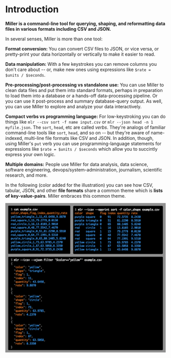 <!---  PLEASE DO NOT EDIT DIRECTLY. EDIT THE .md.in FILE PLEASE. --->
# Introduction

**Miller is a command-line tool for querying, shaping, and reformatting data files in various formats including CSV and JSON.**

In several senses, Miller is more than one tool:

**Format conversion:** You can convert CSV files to JSON, or vice versa, or
pretty-print your data horizontally or vertically to make it easier to read.

**Data manipulation:** With a few keystrokes you can remove columns you don't care about -- or, make new ones using expressions like ``$rate = $units / $seconds``.

**Pre-processing/post-processing vs standalone use:** You can use Miller to clean data files and put them into standard formats, perhaps in preparation to load them into a database or a hands-off data-processing pipeline. Or you can use it post-process and summary database-query output. As well, you can use Miller to explore and analyze your data interactively.

**Compact verbs vs programming language:** For low-keystroking you can do things like ``mlr --csv sort -f name input.csv`` or ``mlr --json head -n 1 myfile.json``. The ``sort``, ``head``, etc are called *verbs*. They're analogs of familiar command-line tools like ``sort``, ``head``, and so on -- but they're aware of name-indexed, multi-line file formats like CSV and JSON. In addition, though, using Miller's ``put`` verb you can use programming-language statements for expressions like ``$rate = $units / $seconds`` which allow you to succintly express your own logic.

**Multiple domains:** People use Miller for data analysis, data science, software engineering, devops/system-administration, journalism, scientific research, and more.

In the following (color added for the illustration) you can see how CSV, tabular, JSON, and other **file formats** share a common theme which is **lists of key-value-pairs**. Miller embraces this common theme.

![coverart/cover-combined.png](coverart/cover-combined.png)
